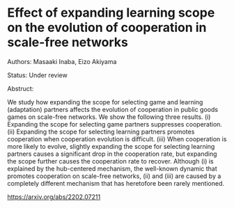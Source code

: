 # Effect of expanding learning scope on the evolution of cooperation in scale-free networks

Authors: Masaaki Inaba, Eizo Akiyama

Status: Under review

Abstruct:

We study how expanding the scope for selecting game and learning (adaptation) partners affects the evolution of cooperation in public goods games on scale-free networks. We show the following three results. (i) Expanding the scope for selecting game partners suppresses cooperation. (ii) Expanding the scope for selecting learning partners promotes cooperation when cooperation evolution is difficult. (iii) When cooperation is more likely to evolve, slightly expanding the scope for selecting learning partners causes a significant drop in the cooperation rate, but expanding the scope further causes the cooperation rate to recover. Although (i) is explained by the hub-centered mechanism, the well-known dynamic that promotes cooperation on scale-free networks, (ii) and (iii) are caused by a completely different mechanism that has heretofore been rarely mentioned.

https://arxiv.org/abs/2202.07211
